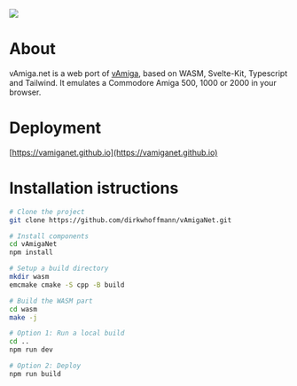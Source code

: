 
<p align="center">
  <div><img src="https://dirkwhoffmann.github.io/vAmiga/images/va-net-banner-1.png"></div>
</p>

# About 

vAmiga.net is a web port of [vAmiga](https://dirkwhoffmann.github.io/vAmiga/), based on WASM, Svelte-Kit, Typescript and Tailwind. It emulates a Commodore Amiga 500, 1000 or 2000 in your browser.

# Deployment

[https://vamiganet.github.io](https://vamiganet.github.io)

# Installation istructions

```bash
# Clone the project
git clone https://github.com/dirkwhoffmann/vAmigaNet.git

# Install components
cd vAmigaNet 
npm install

# Setup a build directory
mkdir wasm
emcmake cmake -S cpp -B build

# Build the WASM part
cd wasm
make -j

# Option 1: Run a local build
cd ..
npm run dev

# Option 2: Deploy
npm run build
```
